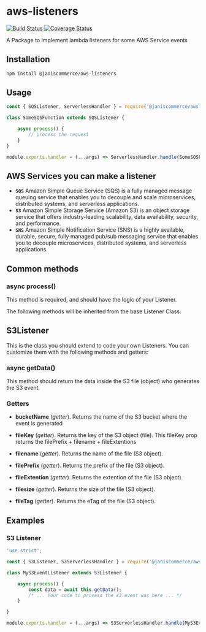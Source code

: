 # aws-listeners

[![Build Status](https://travis-ci.org/janis-commerce/aws-listeners.svg?branch=master)](https://travis-ci.org/janis-commerce/aws-listeners)
[![Coverage Status](https://coveralls.io/repos/github/janis-commerce/aws-listeners/badge.svg?branch=master)](https://coveralls.io/github/janis-commerce/aws-listeners?branch=master)

A Package to implement lambda listeners for some AWS Service events

## Installation
```sh
npm install @janiscommerce/aws-listeners
```

## Usage
```js
const { SQSListener, ServerlessHandler } = require('@janiscommerce/aws-listeners');

class SomeSQSFunction extends SQSListener {

	async process() {
		// process the request
	}
}

module.exports.handler = (...args) => ServerlessHandler.handle(SomeSQSFunction, ...args);
```
## AWS Services you can make a listener

- **`SQS`** Amazon Simple Queue Service (SQS) is a fully managed message queuing service that enables you to decouple and scale microservices, distributed systems, and serverless applications.
- **`S3`** Amazon Simple Storage Service (Amazon S3) is an object storage service that offers industry-leading scalability, data availability, security, and performance.
- **`SNS`** Amazon Simple Notification Service (SNS) is a highly available, durable, secure, fully managed pub/sub messaging service that enables you to decouple microservices, distributed systems, and serverless applications.

## Common methods

### async process()
This method is required, and should have the logic of your Listener.

The following methods will be inherited from the base Listener Class:

## S3Listener

This is the class you should extend to code your own Listeners. You can customize them with the following methods and getters:

### async getData()
This method should return the data inside the S3 file (object) who generates the S3 event.

### Getters

* **bucketName** (*getter*).
Returns the name of the S3 bucket where the event is generated

* **fileKey** (*getter*).
Returns the key of the S3 object (file). This fileKey prop returns the filePrefix + filename + fileExtentions

* **filename** (*getter*).
Returns the name of the file (S3 object).

* **filePrefix** (*getter*).
Returns the prefix of the file (S3 object).

* **fileExtention** (*getter*).
Returns the extention of the file (S3 object).

* **filesize** (*getter*).
Returns the size of the file (S3 object).

* **fileTag** (*getter*).
Returns the eTag of the file (S3 object).


## Examples

### S3 Listener

```js
'use strict';

const { S3Listener, S3ServerlessHandler } = require('@janiscommerce/aws-listeners');

class MyS3EventListener extends S3Listener {

	async process() {
		const data = await this.getData();
		/* ... Your code to process the s3 event was here ... */
	}

}

module.exports.handler = (...args) => S3ServerlessHandler.handle(MyS3EventListener, ...args);
```
